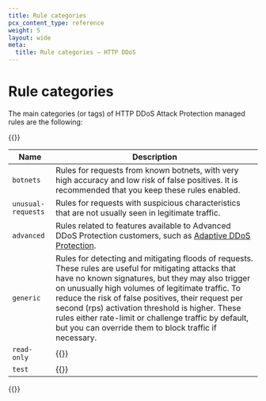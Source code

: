```yaml
---
title: Rule categories
pcx_content_type: reference
weight: 5
layout: wide
meta:
  title: Rule categories — HTTP DDoS
---
```


# Rule categories

The main categories (or tags) of HTTP DDoS Attack Protection managed rules are the following:

{{<table-wrap>}}

Name | Description
-----|------------
`botnets` | Rules for requests from known botnets, with very high accuracy and low risk of false positives. It is recommended that you keep these rules enabled.
`unusual-requests` | Rules for requests with suspicious characteristics that are not usually seen in legitimate traffic.
`advanced` | Rules related to features available to Advanced DDoS Protection customers, such as [Adaptive DDoS Protection](/ddos-protection/managed-rulesets/adaptive-protection/).
`generic` | Rules for detecting and mitigating floods of requests. These rules are useful for mitigating attacks that have no known signatures, but they may also trigger on unusually high volumes of legitimate traffic. To reduce the risk of false positives, their request per second (rps) activation threshold is higher. These rules either rate-limit or challenge traffic by default, but you can override them to block traffic if necessary.
`read-only` | {{<render file="managed-rulesets/_read-only-rules-description.md">}}
`test` | {{<render file="managed-rulesets/_test-rules-description.md">}}

{{</table-wrap>}}